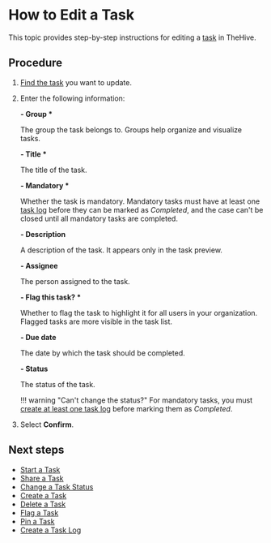# How to Edit a Task

This topic provides step-by-step instructions for editing a [task](about-tasks.md) in TheHive.

<h2>Procedure</h2>

1. [Find the task](../tasks/search-for-tasks/find-a-task.md) you want to update.

2. Enter the following information:

    **- Group \***

    The group the task belongs to. Groups help organize and visualize tasks.

    **- Title \***

    The title of the task.

    **- Mandatory \***

    Whether the task is mandatory. Mandatory tasks must have at least one [task log](about-task-logs.md) before they can be marked as *Completed*, and the case can't be closed until all mandatory tasks are completed.

    **- Description**

    A description of the task. It appears only in the task preview.

    **- Assignee**

    The person assigned to the task.

    **- Flag this task? \***

    Whether to flag the task to highlight it for all users in your organization. Flagged tasks are more visible in the task list.

    **- Due date**

    The date by which the task should be completed.

    **- Status**

    The status of the task.

    !!! warning "Can't change the status?"
        For mandatory tasks, you must [create at least one task log](create-a-task-log.md) before marking them as *Completed*.

3. Select **Confirm**.

<h2>Next steps</h2>

* [Start a Task](start-a-task.md)
* [Share a Task](share-a-task.md)
* [Change a Task Status](change-task-status.md)
* [Create a Task](create-a-task.md)
* [Delete a Task](delete-a-task.md)
* [Flag a Task](flag-a-task.md)
* [Pin a Task](pin-a-task.md)
* [Create a Task Log](create-a-task-log.md)
